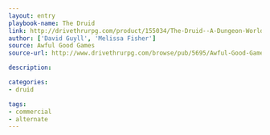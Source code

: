 ```yaml
---
layout: entry
playbook-name: The Druid
link: http://drivethrurpg.com/product/155034/The-Druid--A-Dungeon-World-Playbook
author: ['David Guyll', 'Melissa Fisher']
source: Awful Good Games
source-url: http://www.drivethrurpg.com/browse/pub/5695/Awful-Good-Games

description:

categories:
- druid

tags:
- commercial
- alternate
---
```

